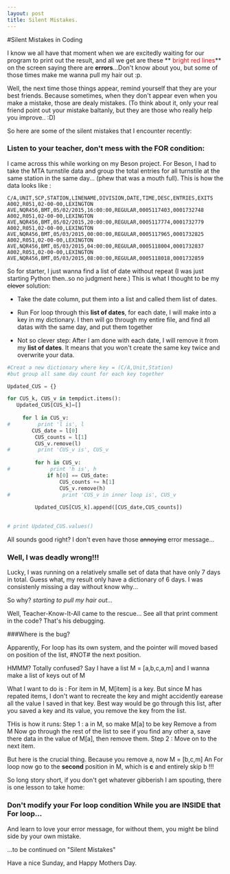```yaml
---
layout: post
title: Silent Mistakes.
---
```


#Silent Mistakes in Coding

I know we all have that moment when we are excitedly waiting for our program to print out the result, and all we get are these ** <span style="color:red">bright red lines</span>** on the screen saying there are **errors**...Don't know about you, but some of those times make me wanna pull my hair out :p.

Well, the next time those things appear, remind yourself that they are your best friends. Because sometimes, when they don't appear even when you make a mistake, those are dealy mistakes.
(To think about it, only your real friend point out your mistake baltanly, but they are those who really help you improve.. :D)

So here are some of the silent mistakes that I encounter recently:

### Listen to your teacher, don't mess with the FOR condition:

I came across this while working on my Beson project. For Beson, I had to take the MTA turnstile data and group the total entries for all turnstile at the same station in the same day... (phew that was a mouth full). 
This is how the data looks like :

```
C/A,UNIT,SCP,STATION,LINENAME,DIVISION,DATE,TIME,DESC,ENTRIES,EXITS                                     
A002,R051,02-00-00,LEXINGTON AVE,NQR456,BMT,05/02/2015,16:00:00,REGULAR,0005117403,0001732748                                     
A002,R051,02-00-00,LEXINGTON AVE,NQR456,BMT,05/02/2015,20:00:00,REGULAR,0005117774,0001732779                                     
A002,R051,02-00-00,LEXINGTON AVE,NQR456,BMT,05/03/2015,00:00:00,REGULAR,0005117965,0001732825                                     
A002,R051,02-00-00,LEXINGTON AVE,NQR456,BMT,05/03/2015,04:00:00,REGULAR,0005118004,0001732837                                     
A002,R051,02-00-00,LEXINGTON AVE,NQR456,BMT,05/03/2015,08:00:00,REGULAR,0005118018,0001732859 

```     

So for starter, I just wanna find a list of date without repeat (I was just starting Python then..so no judgment here.)
This is what I thought to be my <strike>clever</strike> solution:

* Take the date column, put them into a list and called them list of dates.

* Run For loop through this **list of dates**,  for each date, I will make into a key in my dictionary. I then will go through my entire file, and find all datas with the same day, and put them together


* Not so clever step: After I am done with each date, I will remove it from my **list of dates**. It means that you won't create the same key twice and overwrite your data.

```python
#Creat a new dictionary where key = (C/A,Unit,Station)
#but group all same day count for each key together

Updated_CUS = {}

for CUS_k, CUS_v in tempdict.items():
   Updated_CUS[CUS_k]=[]
   
     for l in CUS_v:
#         print 'l is', l
        CUS_date = l[0]
         CUS_counts = l[1]
         CUS_v.remove(l)
#         print 'CUS_v is', CUS_v
        
         for h in CUS_v:
#             print 'h is', h
             if h[0] == CUS_date:
                 CUS_counts += h[1]
                 CUS_v.remove(h)
#                 print 'CUS_v in inner loop is', CUS_v
        
         Updated_CUS[CUS_k].append([CUS_date,CUS_counts])

            
# print Updated_CUS.values()
```

All sounds good right? I don't even have those <strike>annoying</strike> error message...

### Well,  I was deadly wrong!!!
Lucky, I was running on a relatively smalle set of data that have only 7 days in total. Guess what, my result only have a dictionary of 6 days. I was consistenly missing a day without know why... 


So why? *starting to pull my hair out...*

Well, Teacher-Know-It-All came to the rescue... See all that print comment in the code? That's his debugging. 

###Where is the bug?

Apparently, For loop has its own system, and the pointer will moved based on position of the list, #NOT# the next position.

HMMM? Totally confused?
Say I have a list M = [a,b,c,a,m] and I wanna make a list of keys out of M

What I want to do is : For item in M, M[item] is a key.
But since M has repated items, I don't want to recreate the key and might accidently earease all the value I saved in that key. Best way would be go through this list, after you saved a key and its value, you remove the key from the list.

THis is how it runs:
	Step 1 : a in M, so make M[a] to  be key
			 Remove a from M
			 Now go through the rest of the list to see if you find any other a, save there data in the value of M[a], then remove them.
	Step 2 : Move on to the next item.

But here is the crucial thing. Because you remove a, now M = [b,c,m]
An For loop now go to the **second** position in M, which is **c** and entirely skip b !!!

So long story short, if you don't get whatever gibberish I am spouting, there is one lesson to take home:

### Don't modify your For loop condition While you are INSIDE that For loop...

And learn to love your error message, for without them, you might be blind side by your own mistake.

...to be continued on "Silent Mistakes"

Have a nice Sunday, and Happy Mothers Day.








